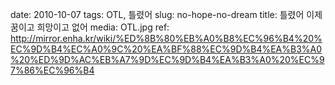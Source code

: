 ﻿date: 2010-10-07
tags: OTL, 틀렸어
slug: no-hope-no-dream
title: 틀렸어 이제 꿈이고 희망이고 없어
media: OTL.jpg
ref: http://mirror.enha.kr/wiki/%ED%8B%80%EB%A0%B8%EC%96%B4%20%EC%9D%B4%EC%A0%9C%20%EA%BF%88%EC%9D%B4%EA%B3%A0%20%ED%9D%AC%EB%A7%9D%EC%9D%B4%EA%B3%A0%20%EC%97%86%EC%96%B4
